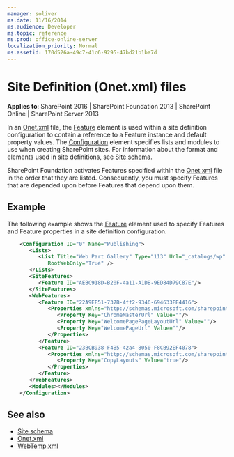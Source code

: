 ```yaml
---
manager: soliver
ms.date: 11/16/2014
ms.audience: Developer
ms.topic: reference
ms.prod: office-online-server
localization_priority: Normal
ms.assetid: 170d526a-49c7-41c6-9295-47bd21b1ba7d
---
```


# Site Definition (Onet.xml) files

**Applies to**: SharePoint 2016 | SharePoint Foundation 2013 | SharePoint Online | SharePoint Server 2013

In an
[Onet.xml](http://msdn.microsoft.com/library/b99d6657-d9ae-4135-a43c-c58cdfcdc6c1(Office.15).aspx) file, the [Feature](feature-element-site.md) element is used within a site definition configuration to contain a reference to a Feature instance and default property values. The [Configuration](configuration-element-site.md) element specifies lists and modules to use when creating SharePoint sites. For information about the format and elements used in site definitions, see [Site schema](site-schema.md).

SharePoint Foundation activates Features specified within the [Onet.xml](http://msdn.microsoft.com/library/b99d6657-d9ae-4135-a43c-c58cdfcdc6c1(Office.15).aspx) file in the order that they are listed. Consequently, you must specify Features that are depended upon before Features that depend upon them.

## Example

The following example shows the [Feature](feature-element-site.md) element used to specify Features and Feature properties in a site definition configuration.

```XML
    <Configuration ID="0" Name="Publishing"> 
       <Lists>
          <List Title="Web Part Gallery" Type="113" Url="_catalogs/wp" 
             RootWebOnly="True" />
       </Lists>
       <SiteFeatures>
          <Feature ID="AEBC918D-B20F-4a11-A1DB-9ED84D79C87E"/>
       </SiteFeatures>
       <WebFeatures>
          <Feature ID="22A9EF51-737B-4ff2-9346-694633FE4416">
             <Properties xmlns="http://schemas.microsoft.com/sharepoint/">
                <Property Key="ChromeMasterUrl" Value=""/>
                <Property Key="WelcomePagePageLayoutUrl" Value=""/>
                <Property Key="WelcomePageUrl" Value=""/>
             </Properties>
          </Feature>
          <Feature ID="23BCB938-F4B5-42a4-8050-F8CB92EF4078">
             <Properties xmlns="http://schemas.microsoft.com/sharepoint/">
                <Property Key="CopyLayouts" Value="true"/>
             </Properties>
          </Feature>
       </WebFeatures>    
       <Modules></Modules>
    </Configuration>
```

## See also

- [Site schema](site-schema.md)
- [Onet.xml](http://msdn.microsoft.com/library/b99d6657-d9ae-4135-a43c-c58cdfcdc6c1(Office.15).aspx)
- [WebTemp.xml](http://msdn.microsoft.com/library/199bbb65-d12f-475d-b157-31a1bffe84c8(Office.15).aspx)








